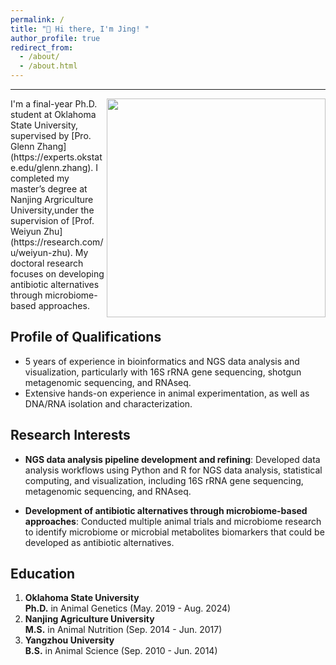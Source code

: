 ```yaml
---
permalink: /
title: "👋 Hi there, I'm Jing! "
author_profile: true
redirect_from: 
  - /about/
  - /about.html
---
```

---


<img align="right" width="350" salt="figure1" src="https://github.com/jingliu92/jingliu.github.io/assets/100873921/8b0951e2-08d8-4164-9840-aab84153b6f8">
I'm a final-year Ph.D. student at Oklahoma State University, supervised by [Pro. Glenn Zhang](https://experts.okstate.edu/glenn.zhang). I completed my master’s degree at Nanjing Argriculture University,under the supervision of [Prof. Weiyun Zhu](https://research.com/u/weiyun-zhu). My doctoral research focuses on developing antibiotic alternatives through microbiome-based approaches. 




Profile of Qualifications
------
* 5 years of experience in bioinformatics and NGS data analysis and visualization, particularly with 16S rRNA gene sequencing, shotgun metagenomic sequencing, and RNAseq.
* Extensive hands-on experience in animal experimentation, as well as DNA/RNA isolation and characterization.


Research Interests
------
* **NGS data analysis pipeline development and refining**: Developed data analysis workflows using Python and R for NGS data analysis, statistical computing, and visualization, including 16S rRNA gene sequencing, metagenomic sequencing, and RNAseq.  

* **Development of antibiotic alternatives through microbiome-based approaches**: Conducted multiple animal trials and microbiome research to identify microbiome or microbial metabolites biomarkers that could be developed as antibiotic alternatives.


Education
------
1. **Oklahoma State University**  
   **Ph.D.** in Animal Genetics           (May. 2019 - Aug. 2024)
3. **Nanjing Agriculture University**  
   **M.S.** in Animal Nutrition           (Sep. 2014 - Jun. 2017)
5. **Yangzhou University**  
   **B.S.** in Animal Science             (Sep. 2010 - Jun. 2014)

